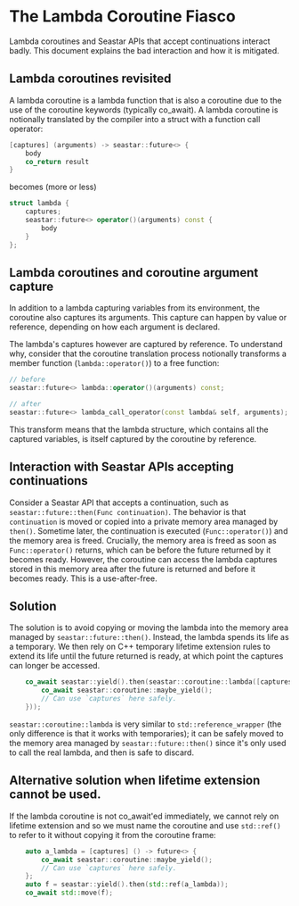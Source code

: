 # The Lambda Coroutine Fiasco

Lambda coroutines and Seastar APIs that accept continuations interact badly. This
document explains the bad interaction and how it is mitigated.

## Lambda coroutines revisited

A lambda coroutine is a lambda function that is also a coroutine due
to the use of the coroutine keywords (typically co_await). A lambda
coroutine is notionally translated by the compiler into a struct with a
function call operator:

```cpp
[captures] (arguments) -> seastar::future<> {
    body
    co_return result
}
```

becomes (more or less)

```cpp
struct lambda {
    captures;
    seastar::future<> operator()(arguments) const {
        body
    }
};
```

## Lambda coroutines and coroutine argument capture

In addition to a lambda capturing variables from its environment, the
coroutine also captures its arguments. This capture can happen by value
or reference, depending on how each argument is declared.

The lambda's captures however are captured by reference. To understand why,
consider that the coroutine translation process notionally transforms a member function
(`lambda::operator()`) to a free function:

```cpp
// before
seastar::future<> lambda::operator()(arguments) const;

// after
seastar::future<> lambda_call_operator(const lambda& self, arguments);
```

This transform means that the lambda structure, which contains all the captured variables,
is itself captured by the coroutine by reference.

## Interaction with Seastar APIs accepting continuations

Consider a Seastar API that accepts a continuation, such as
`seastar::future::then(Func continuation)`. The behavior
is that `continuation` is moved or copied into a private memory
area managed by `then()`. Sometime later, the continuation is
executed (`Func::operator()`) and the memory area is freed.
Crucially, the memory area is freed as soon as `Func::operator()`
returns, which can be before the future returned by it becomes
ready. However, the coroutine can access the lambda captures
stored in this memory area after the future is returned and before
it becomes ready. This is a use-after-free.

## Solution

The solution is to avoid copying or moving the lambda into
the memory area managed by `seastar::future::then()`. Instead,
the lambda spends its life as a temporary. We then rely on C++
temporary lifetime extension rules to extend its life until the
future returned is ready, at which point the captures can longer
be accessed.

```cpp
    co_await seastar::yield().then(seastar::coroutine::lambda([captures] () -> future<> {
        co_await seastar::coroutine::maybe_yield();
        // Can use `captures` here safely.
    }));
```

`seastar::coroutine::lambda` is very similar to `std::reference_wrapper` (the
only difference is that it works with temporaries); it can be safely moved to
the memory area managed by `seastar::future::then()` since it's only used
to call the real lambda, and then is safe to discard.

## Alternative solution when lifetime extension cannot be used.

If the lambda coroutine is not co_await'ed immediately, we cannot rely on
lifetime extension and so we must name the coroutine and use `std::ref()` to
refer to it without copying it from the coroutine frame:

```cpp
    auto a_lambda = [captures] () -> future<> {
        co_await seastar::coroutine::maybe_yield();
        // Can use `captures` here safely.
    };
    auto f = seastar::yield().then(std::ref(a_lambda));
    co_await std::move(f);
```

